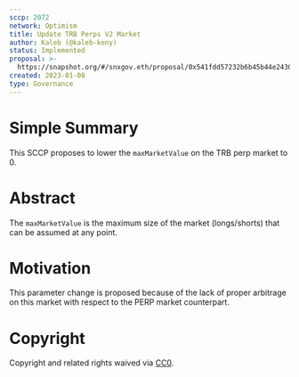 ```yaml
---
sccp: 2072
network: Optimism
title: Update TRB Perps V2 Market
author: Kaleb (@kaleb-keny)
status: Implemented
proposal: >-
  https://snapshot.org/#/snxgov.eth/proposal/0x541fdd57232b6b45b44e24304e9f927c9a72a509003cb78dbbc0a32c6f806596
created: 2023-01-08
type: Governance
---
```


# Simple Summary

This SCCP proposes to lower the `maxMarketValue` on the TRB perp market to 0.

# Abstract

The `maxMarketValue` is the maximum size of the market (longs/shorts) that can be assumed at any point.

# Motivation

This parameter change is proposed because of the lack of proper arbitrage on this market with respect to the PERP market counterpart.

# Copyright

Copyright and related rights waived via [CC0](https://creativecommons.org/publicdomain/zero/1.0/).



